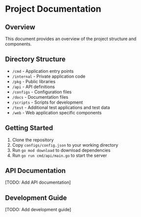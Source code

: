 # Project Documentation

## Overview
This document provides an overview of the project structure and components.

## Directory Structure
- `/cmd` - Application entry points
- `/internal` - Private application code
- `/pkg` - Public libraries
- `/api` - API definitions
- `/configs` - Configuration files
- `/docs` - Documentation files
- `/scripts` - Scripts for development
- `/test` - Additional test applications and test data
- `/web` - Web application specific components

## Getting Started
1. Clone the repository
2. Copy `configs/config.json` to your working directory
3. Run `go mod download` to download dependencies
4. Run `go run cmd/api/main.go` to start the server

## API Documentation
[TODO: Add API documentation]

## Development Guide
[TODO: Add development guide]
